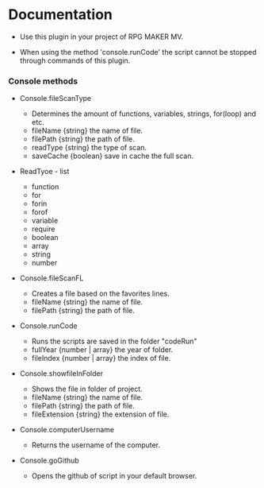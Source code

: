 # Documentation

- Use this plugin in your project of RPG MAKER MV.

- When using the method 'console.runCode' the script cannot be stopped through commands of this plugin.

### Console methods
- Console.fileScanType
  - Determines the amount of functions, variables, strings, for(loop) and etc.
  - fileName {string} the name of file.
  - filePath {string} the path of file.
  - readType {string} the type of scan.
  - saveCache {boolean} save in cache the full scan.

- ReadTyoe - list
    - function
    - for
    - forin
    - forof
    - variable
    - require
    - boolean
    - array
    - string
    - number

- Console.fileScanFL
    - Creates a file based on the favorites lines.
    - fileName {string} the name of file.
    - filePath {string} the path of file.

- Console.runCode
    - Runs the scripts are saved in the folder "codeRun"
    - fullYear {number | array} the year of folder.
    - fileIndex {number | array} the index of file.

- Console.showfileInFolder
    - Shows the file in folder of project.
    - fileName {string} the name of file.
    - filePath {string} the path of file.
    - fileExtension {string} the extension of file.

- Console.computerUsername
    - Returns the username of the computer.

- Console.goGithub
    - Opens the github of script in your default browser.